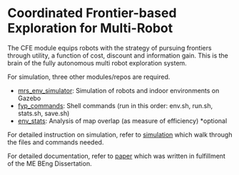 # Coordinated Frontier-based Exploration for Multi-Robot
The CFE module equips robots with the strategy of pursuing frontiers through utility, a function of cost, discount and information gain.
This is the brain of the fully autonomous multi robot exploration system. 

For simulation, three other modules/repos are required.
- [mrs_env_simulator](https://github.com/takoyakee/mrs_env_simulator): Simulation of robots and indoor environments on Gazebo
- [fyp_commands](https://github.com/takoyakee/fyp_commands): Shell commands (run in this order: env.sh, run.sh, stats.sh, save.sh)
- [env_stats](https://github.com/takoyakee/env_stats): Analysis of map overlap (as measure of efficiency) *optional

For detailed instruction on simulation, refer to [simulation](simulation.pdf) which walk through the files and commands needed.

For detailed documentation, refer to [paper](paper.pdf) which was written in fulfillment of the ME BEng Dissertation.
